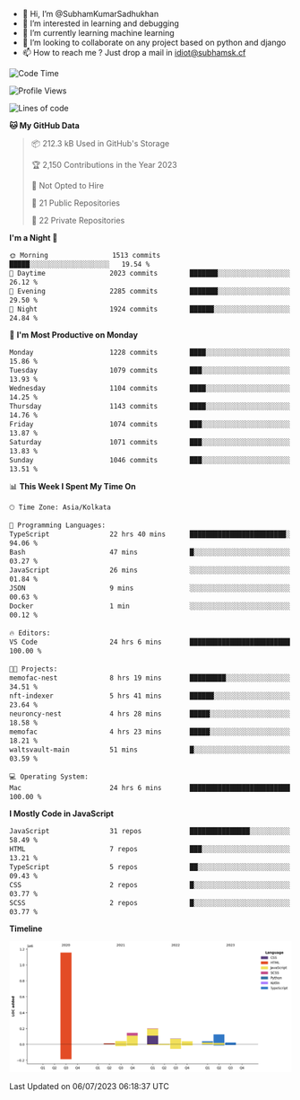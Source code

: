 - 👋 Hi, I’m @SubhamKumarSadhukhan
- 👀 I’m interested in learning and debugging
- 🌱 I’m currently learning machine learning
- 💞️ I’m looking to collaborate on any project based on python and django
- 📫 How to reach me ?
      Just drop a mail in idiot@subhamsk.cf

<!---
SubhamKumarSadhukhan/SubhamKumarSadhukhan is a ✨ special ✨ repository because its `README.md` (this file) appears on your GitHub profile.
You can click the Preview link to take a look at your changes.
--->


<!--START_SECTION:waka-->
![Code Time](http://img.shields.io/badge/Code%20Time-1%2C294%20hrs%203%20mins-blue)

![Profile Views](http://img.shields.io/badge/Profile%20Views-0-blue)

![Lines of code](https://img.shields.io/badge/From%20Hello%20World%20I%27ve%20Written-1.9%20million%20lines%20of%20code-blue)

**🐱 My GitHub Data** 

> 📦 212.3 kB Used in GitHub's Storage 
 > 
> 🏆 2,150 Contributions in the Year 2023
 > 
> 🚫 Not Opted to Hire
 > 
> 📜 21 Public Repositories 
 > 
> 🔑 22 Private Repositories 
 > 
**I'm a Night 🦉** 

```text
🌞 Morning                1513 commits        █████░░░░░░░░░░░░░░░░░░░░   19.54 % 
🌆 Daytime                2023 commits        ███████░░░░░░░░░░░░░░░░░░   26.12 % 
🌃 Evening                2285 commits        ███████░░░░░░░░░░░░░░░░░░   29.50 % 
🌙 Night                  1924 commits        ██████░░░░░░░░░░░░░░░░░░░   24.84 % 
```
📅 **I'm Most Productive on Monday** 

```text
Monday                   1228 commits        ████░░░░░░░░░░░░░░░░░░░░░   15.86 % 
Tuesday                  1079 commits        ███░░░░░░░░░░░░░░░░░░░░░░   13.93 % 
Wednesday                1104 commits        ████░░░░░░░░░░░░░░░░░░░░░   14.25 % 
Thursday                 1143 commits        ████░░░░░░░░░░░░░░░░░░░░░   14.76 % 
Friday                   1074 commits        ███░░░░░░░░░░░░░░░░░░░░░░   13.87 % 
Saturday                 1071 commits        ███░░░░░░░░░░░░░░░░░░░░░░   13.83 % 
Sunday                   1046 commits        ███░░░░░░░░░░░░░░░░░░░░░░   13.51 % 
```


📊 **This Week I Spent My Time On** 

```text
🕑︎ Time Zone: Asia/Kolkata

💬 Programming Languages: 
TypeScript               22 hrs 40 mins      ████████████████████████░   94.06 % 
Bash                     47 mins             █░░░░░░░░░░░░░░░░░░░░░░░░   03.27 % 
JavaScript               26 mins             ░░░░░░░░░░░░░░░░░░░░░░░░░   01.84 % 
JSON                     9 mins              ░░░░░░░░░░░░░░░░░░░░░░░░░   00.63 % 
Docker                   1 min               ░░░░░░░░░░░░░░░░░░░░░░░░░   00.12 % 

🔥 Editors: 
VS Code                  24 hrs 6 mins       █████████████████████████   100.00 % 

🐱‍💻 Projects: 
memofac-nest             8 hrs 19 mins       █████████░░░░░░░░░░░░░░░░   34.51 % 
nft-indexer              5 hrs 41 mins       ██████░░░░░░░░░░░░░░░░░░░   23.64 % 
neuroncy-nest            4 hrs 28 mins       █████░░░░░░░░░░░░░░░░░░░░   18.58 % 
memofac                  4 hrs 23 mins       █████░░░░░░░░░░░░░░░░░░░░   18.21 % 
waltsvault-main          51 mins             █░░░░░░░░░░░░░░░░░░░░░░░░   03.59 % 

💻 Operating System: 
Mac                      24 hrs 6 mins       █████████████████████████   100.00 % 
```

**I Mostly Code in JavaScript** 

```text
JavaScript               31 repos            ███████████████░░░░░░░░░░   58.49 % 
HTML                     7 repos             ███░░░░░░░░░░░░░░░░░░░░░░   13.21 % 
TypeScript               5 repos             ██░░░░░░░░░░░░░░░░░░░░░░░   09.43 % 
CSS                      2 repos             █░░░░░░░░░░░░░░░░░░░░░░░░   03.77 % 
SCSS                     2 repos             █░░░░░░░░░░░░░░░░░░░░░░░░   03.77 % 
```



**Timeline**

![Lines of Code chart](https://raw.githubusercontent.com/SubhamKumarSadhukhan/SubhamKumarSadhukhan/main/assets/bar_graph.png)


 Last Updated on 06/07/2023 06:18:37 UTC
<!--END_SECTION:waka-->
